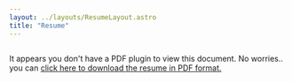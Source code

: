 ```yaml
---
layout: ../layouts/ResumeLayout.astro
title: "Resume"
---
```


<div class="pdf-container">
  <object data="./ResumeManadayMavani.pdf" type="application/pdf">
    <p>
      It appears you don't have a PDF plugin to view this document. No worries.. you can <a href="./ResumeManadayMavani.pdf">click here to download the resume in PDF format.</a>
    </p>
  </object>
</div>

<style>
  /* this does some magic that preserves the 8.5x11" aspect ratio */
  .pdf-container {
    height: 0;
    width: 100%;
    padding-bottom: 129.41%; /* 11/8.5 = 1.2941 */
    overflow: hidden;
    position: relative;
  }

  .pdf-container object {
    width: 100%;
    height: 100%;
    position: absolute;
    top: 0;
    left: 0;
  }
</style>
